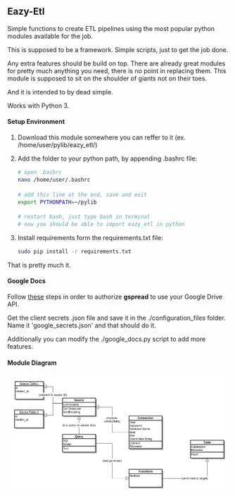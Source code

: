 ## Eazy-Etl

Simple functions to create ETL pipelines using the most popular python modules available for the job.

This is supposed to be a framework. Simple scripts, just to get the job done.

Any extra features should be build on top. There are already great modules for
pretty much anything you need, there is no point in replacing them. This module
is supposed to sit on the shoulder of giants not on their toes.

And it is intended to by dead simple.


Works with Python 3.


#### Setup Environment

1. Download this module somewhere you can reffer to it (ex. /home/user/pylib/eazy_etl/)
2. Add the folder to your python path, by appending .bashrc file:

    ```bash
    # open .bashrc
    nano /home/user/.bashrc

    # add this line at the end, save and exit
    export PYTHONPATH=~/pylib

    # restart bash, just type bash in terminal
    # now you should be able to import eazy_etl in python
    ```

3. Install requirements form the requirements.txt file:

    ```bash
    sudo pip install -r requirements.txt
    ```

That is pretty much it.


#### Google Docs

Follow [these](https://gspread.readthedocs.org/en/latest/oauth2.html)
steps in order to authorize __gspread__ to use your Google Drive API.

Get the client secrets .json file and save it in the ./configuration_files folder. Name it
'google_secrets.json' and that should do it.

Additionally you can modify the ./google_docs.py script to add more features.

#### Module Diagram

![Image of diagram](eazy_etl.png)